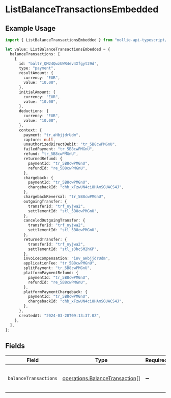 # ListBalanceTransactionsEmbedded

## Example Usage

```typescript
import { ListBalanceTransactionsEmbedded } from "mollie-api-typescript/models/operations";

let value: ListBalanceTransactionsEmbedded = {
  balanceTransactions: [
    {
      id: "baltr_QM24QwzUWR4ev4Xfgyt29d",
      type: "payment",
      resultAmount: {
        currency: "EUR",
        value: "10.00",
      },
      initialAmount: {
        currency: "EUR",
        value: "10.00",
      },
      deductions: {
        currency: "EUR",
        value: "10.00",
      },
      context: {
        payment: "tr_aHbjjdrUdm",
        capture: null,
        unauthorizedDirectDebit: "tr_5B8cwPMGnU",
        failedPayment: "tr_5B8cwPMGnU",
        refund: "tr_5B8cwPMGnU",
        returnedRefund: {
          paymentId: "tr_5B8cwPMGnU",
          refundId: "re_5B8cwPMGnU",
        },
        chargeback: {
          paymentId: "tr_5B8cwPMGnU",
          chargebackId: "chb_xFzwUN4ci8HAmSGUACS4J",
        },
        chargebackReversal: "tr_5B8cwPMGnU",
        outgoingTransfer: {
          transferId: "trf_nyjwa2",
          settlementId: "stl_5B8cwPMGnU",
        },
        canceledOutgoingTransfer: {
          transferId: "trf_nyjwa2",
          settlementId: "stl_5B8cwPMGnU",
        },
        returnedTransfer: {
          transferId: "trf_nyjwa2",
          settlementId: "stl_s3hcSM2hKP",
        },
        invoiceCompensation: "inv_aHbjjdrUdm",
        applicationFee: "tr_5B8cwPMGnU",
        splitPayment: "tr_5B8cwPMGnU",
        platformPaymentRefund: {
          paymentId: "tr_5B8cwPMGnU",
          refundId: "re_5B8cwPMGnU",
        },
        platformPaymentChargeback: {
          paymentId: "tr_5B8cwPMGnU",
          chargebackId: "chb_xFzwUN4ci8HAmSGUACS4J",
        },
      },
      createdAt: "2024-03-20T09:13:37.0Z",
    },
  ],
};
```

## Fields

| Field                                                                            | Type                                                                             | Required                                                                         | Description                                                                      |
| -------------------------------------------------------------------------------- | -------------------------------------------------------------------------------- | -------------------------------------------------------------------------------- | -------------------------------------------------------------------------------- |
| `balanceTransactions`                                                            | [operations.BalanceTransaction](../../models/operations/balancetransaction.md)[] | :heavy_minus_sign:                                                               | An array of balance transaction objects.                                         |